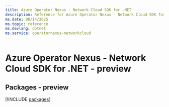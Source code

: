 ```yaml
---
title: Azure Operator Nexus - Network Cloud SDK for .NET
description: Reference for Azure Operator Nexus - Network Cloud SDK for .NET
ms.date: 08/14/2025
ms.topic: reference
ms.devlang: dotnet
ms.service: operatornexus-networkcloud
---
```

# Azure Operator Nexus - Network Cloud SDK for .NET - preview
## Packages - preview
[!INCLUDE [packages](operator-nexus---network-cloud-index.md)]